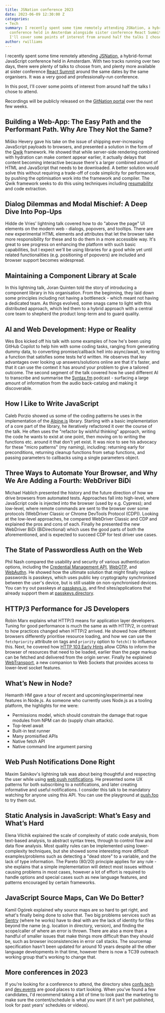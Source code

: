 ```yaml
---
title: JSNation conference 2023
date: 2023-06-09 12:30:00 Z
categories:
- Tech
summary: I recently spent some time remotely attending JSNation, a hybrid-format JavaScript
  conference held in Amsterdam alongside sister conference React Summit. In this post,
  I'll cover some points of interest from around half the talks I chose to attend.
author: rwilliams
---
```


I recently spent some time remotely attending [JSNation](https://jsnation.com/), a hybrid-format JavaScript conference held in Amsterdam. With two tracks running over two days, there were plenty of talks to choose from, and plenty more available at sister conference [React Summit](https://reactsummit.com/) around the same dates by the same organisers. It was a very good and professionally-run conference.

In this post, I'll cover some points of interest from around half the talks I chose to attend.

Recordings will be publicly released on the [GitNation portal](https://portal.gitnation.org/events/jsnation-2023) over the next few weeks.

## Building a Web-App: The Easy Path and the Performant Path. Why Are They Not the Same?

Miško Hevery gave his take on the issue of shipping ever-increasing JavaScript payloads to browsers, and presented a solution in the form of the [Qwik](https://qwik.builder.io/) framework. He showed that while server-side rendering combined with hydration can make content appear earlier, it actually delays that content becoming interactive because there's a larger combined amount of HTML and JavaScript that needs to be downloaded. A better solution would solve this without requiring a trade-off of code simplicity for performance, by pushing the optimisation work into the framework and compiler. The Qwik framework seeks to do this using techniques including [resumability](https://qwik.builder.io/docs/concepts/resumable/) and code extraction.

## Dialog Dilemmas and Modal Mischief: A Deep Dive Into Pop-Ups

Hidde de Vries' lightning talk covered how to do "above the page" UI elements on the modern web - dialogs, popovers, and tooltips. There are new experimental HTML elements and attributes that let the browser take more responsibility for these and to do them in a more accessible way. It's great to see progress on enhancing the platform with such basic capabilities, but I expect we'll be using libraries for a good while yet until related functionalities (e.g. positioning of popovers) are included and browser support becomes widespread.

## Maintaining a Component Library at Scale

In this lightning talk, Joran Quinten told the story of introducing a component library in his organisation. From the beginning, they laid down some principles including not having a bottleneck - which meant not having a dedicated team. As things evolved, some snags came to light with this distributed approach, which led them to a hybrid approach with a central core team to shepherd the product long-term and to guard quality.

## AI and Web Development: Hype or Reality

Wes Bos kicked off his talk with some examples of how he's been using GitHub Copilot to help him with some coding tasks, ranging from generating dummy data, to converting promise/callback hell into async/await, to writing a function that satisfies some tests he'd written. He observes that key advantages over looking up answers/solutions online are that it's faster, and that it can use the context it has around your problem to give a tailored outcome. The second segment of the talk covered how he used different AI to transcribe and summarise the [Syntax.fm](https://syntax.fm/) podcast - surfacing a large amount of information from the audio back-catalog and making it discoverable.

## How I Like to Write JavaScript

Caleb Porzio showed us some of the coding patterns he uses in the implementation of the [Alpine.js](https://alpinejs.dev/) library. Starting with a basic implementation of a core part of the library, he iteratively refactored it over the course of the talk. He often uses the "refactor by wishful thinking" approach, writing the code he wants to exist at one point, then moving on to writing the functions etc. around it that don't yet exist. It was nice to see his advocacy for these "micro patterns" (my naming), including: returning early for preconditions, returning cleanup functions from setup functions, and passing parameters to callbacks using a single parameters object.

## Three Ways to Automate Your Browser, and Why We Are Adding a Fourth: WebDriver BiDi

Michael Hablich presented the history and the future direction of how we drive browsers from automated tests. Approaches fall into high-level, where JavaScript code is injected into the browser (used by e.g. Cypress); and low-level, where remote commands are sent to the browser over some protocols (WebDriver Classic or Chrome DevTools Protocol (CDP)). Looking at the low-level approaches, he compared WebDriver Classic and CDP and explained the pros and cons of each. Finally he presented the new WebDriver BiDi (BiDirectional) which uses the good parts of both the aforementioned, and is expected to succeed CDP for test driver use cases.

## The State of Passwordless Auth on the Web

Phil Nash compared the usability and security of various authentication options, including the [Credential Management API](https://developer.mozilla.org/en-US/docs/Web/API/Credential_Management_API), [WebOTP](https://developer.mozilla.org/en-US/docs/Web/API/WebOTP_API), and [WebAuthn](https://developer.mozilla.org/en-US/docs/Web/API/Web_Authentication_API). He showed how the ultimate solution that might finally replace passwords is passkeys, which uses public key cryptography synchronised between the user's device, but is still usable on non-synchronised devices. You can try out passkeys at [passkeys.io](https://www.passkeys.io/), and find sites/applications that already support them at [passkeys.directory](https://passkeys.directory/).

## HTTP/3 Performance for JS Developers

Robin Marx explains what HTTP/3 means for application layer developers. Tuning for good performance is much the same as with HTTP/2, in contrast to how practices changed when HTTP/2 arrived. He showed how different browsers differently prioritise resource loading, and how we can use the `fetchpriority` attribute on tags and `priority` option to `fetch()` to influence this. Next, he covered how [HTTP 103 Early Hints](https://developer.mozilla.org/en-US/docs/Web/HTTP/Status/103) allow CDNs to inform the browser of resources that need to be loaded, earlier than the page markup can be fetched and delivered from the origin server. Finally he explained [WebTransport](https://developer.mozilla.org/en-US/docs/Web/API/WebTransport_API), a new companion to Web Sockets that provides access to lower-level socket features.

## What’s New in Node?

Hemanth HM gave a tour of recent and upcoming/experimental new features in Node.js. As someone who currently uses Node.js as a tooling platform, the highlights for me were:

- Permissions model, which should constrain the damage that rogue modules from NPM can do (supply chain attacks).
- Top-level await
- Built-in test runner
- Many promisified APIs
- Native fetch API
- Native command line argument parsing

## Web Push Notifications Done Right

Maxim Salnikov's lightning talk was about being thoughtful and respecting the user while using [web push notifications](https://web.dev/notifications/). He presented some UX patterns for both subscribing to a notifications, and later creating informative and useful notifications. I consider this talk to be mandatory watching for anyone using this API. You can use the playground at [push.foo](https://push.foo/) to try them out.

## Static Analysis in JavaScript: What’s Easy and What’s Hard

Elena Vilchik explained the scale of complexity of static code analysis, from text-based analysis, to abstract syntax trees, through to control flow and data flow analysis. Most quality rules can be implemented using lower-complexity techniques, but she showed some interesting more difficult examples/problems such as detecting a "dead store" to a variable, and the lack of type information. The Pareto (80/20) principle applies for any rule - she explains that a simple implementation will detect most issues without causing problems in most cases, however a lot of effort is required to handle options and special cases such as new language features, and patterns encouraged by certain frameworks.

## JavaScript Source Maps, Can We Do Better?

Kamil Ogórek explained why source maps are so hard to get right, and what's finally being done to solve that. Two big problems services such as [Sentry](https://sentry.io/) (where he works) have to deal with are the lack of identity for files beyond the name (e.g. location in directory, version), and finding the scope/caller of where an error is thrown. There are also a more than a handful of smaller issues that make things more difficult than they should be, such as browser inconsistencies in error call stacks. The sourcemap specification hasn't been updated for around 10 years despite all the other language developments in that time, however there is now a TC39 outreach working group that's working to change that.

## More conferences in 2023

If you're looking for a conference to attend, the directory sites [confs.tech](https://confs.tech/) and [dev.events](https://dev.events/) are good places to start looking. When you've found a few candidates, I'd recommend taking a bit of time to look past the marketing to make sure the content/schedule is what you want (if it isn't yet published, look for past years' schedules or videos).
